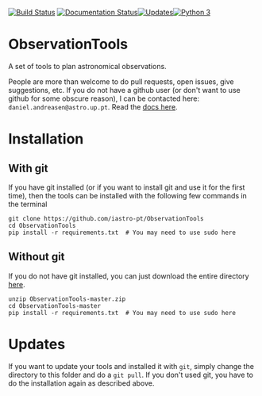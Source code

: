 [![Build Status](https://travis-ci.org/iastro-pt/ObservationTools.svg?branch=master)](https://travis-ci.org/iastro-pt/ObservationTools)
[![Documentation Status](https://readthedocs.org/projects/ia-observationtools/badge/?version=latest)](http://ia-observationtools.readthedocs.io/en/latest/?badge=latest)[![Updates](https://pyup.io/repos/github/iastro-pt/ObservationTools/shield.svg)](https://pyup.io/repos/github/iastro-pt/ObservationTools/)[![Python 3](https://pyup.io/repos/github/iastro-pt/ObservationTools/python-3-shield.svg)](https://pyup.io/repos/github/iastro-pt/ObservationTools/)

# ObservationTools
A set of tools to plan astronomical observations.

People are more than welcome to do pull requests, open issues, give suggestions, etc.
If you do not have a github user (or don't want to use github for some obscure reason), I can be contacted here: `daniel.andreasen@astro.up.pt`.
Read the [docs here](http://ia-observationtools.readthedocs.io/en/latest/).

# Installation

## With git
If you have git installed (or if you want to install git and use it for the first time), then the tools can be installed with the following few commands in the terminal

    git clone https://github.com/iastro-pt/ObservationTools
    cd ObservationTools
    pip install -r requirements.txt  # You may need to use sudo here
    
    
## Without git
If you do not have git installed, you can just download the entire directory [here](https://github.com/iastro-pt/ObservationTools/archive/master.zip).

    unzip ObservationTools-master.zip
    cd ObservationTools-master
    pip install -r requirements.txt  # You may need to use sudo here
    
    
# Updates
If you want to update your tools and installed it with `git`, simply change the directory to this folder and do a `git pull`.
If you don't used git, you have to do the installation again as described above.
